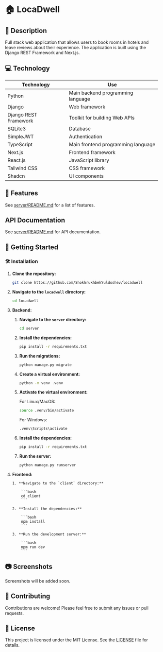# 🏠 LocaDwell

## 📝 Description

Full stack web application that allows users to book rooms in hotels and leave reviews about their experience. The application is built using the Django REST Framework and Next.js.

## 💻 Technology

| Technology            | Use                                |
| --------------------- | ---------------------------------- |
| Python                | Main backend programming language  |
| Django                | Web framework                      |
| Django REST Framework | Toolkit for building Web APIs      |
| SQLite3               | Database                           |
| SimpleJWT             | Authentication                     |
| TypeScript            | Main frontend programming language |
| Next.js               | Frontend framework                 |
| React.js              | JavaScript library                 |
| Tailwind CSS          | CSS framework                      |
| Shadcn                | UI components                      |

## 🎁 Features

See [server/README.md](server/README.md) for a list of features.

## API Documentation

See [server/README.md](server/README.md) for API documentation.

## 🚀 Getting Started

### 🛠️ Installation

1.  **Clone the repository:**

    ```bash
    git clone https://github.com/ShokhrukhbekYuldoshev/locadwell
    ```

2.  **Navigate to the `locadwell` directory:**

    ```bash
    cd locadwell
    ```

3.  **Backend:**

    1. **Navigate to the `server` directory:**

        ```bash
        cd server
        ```

    2. **Install the dependencies:**

        ```bash
        pip install -r requirements.txt
        ```

    3. **Run the migrations:**

        ```bash
        python manage.py migrate
        ```

    4. **Create a virtual environment:**

        ```bash
        python -m venv .venv
        ```

    5. **Activate the virtual environment:**

        For Linux/MacOS:

        ```bash
        source .venv/bin/activate
        ```

        For Windows:

        ```bash
        .venv\Scripts\activate
        ```

    6. **Install the dependencies:**

        ```bash
        pip install -r requirements.txt
        ```

    7. **Run the server:**

        ```bash
        python manage.py runserver
        ```

4.  **Frontend:**

        1. **Navigate to the `client` directory:**

            ```bash
            cd client
            ```

        2. **Install the dependencies:**

            ```bash
            npm install
            ```

        3. **Run the development server:**

            ```bash
            npm run dev
            ```

## 📷 Screenshots

Screenshots will be added soon.

## 🤝 Contributing

Contributions are welcome! Please feel free to submit any issues or pull requests.

## 📜 License

This project is licensed under the MIT License. See the [LICENSE](LICENSE) file for details.
